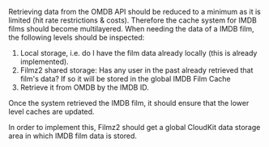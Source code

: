 Retrieving data from the OMDB API should be reduced to a minimum as it is limited (hit rate restrictions & costs). Therefore the cache system for IMDB films should become multilayered. When needing the data of a IMDB film, the following levels should be inspected:

1. Local storage, i.e. do I have the film data already locally (this is already implemented).
2. Filmz2 shared storage: Has any user in the past already retrieved that film's data? If so it will be stored in the global IMDB Film Cache
3. Retrieve it from OMDB by the IMDB ID.

Once the system retrieved the IMDB film, it should ensure that the lower level caches are updated.

In order to implement this, Filmz2 should get a global CloudKit data storage area in which IMDB film data is stored.
